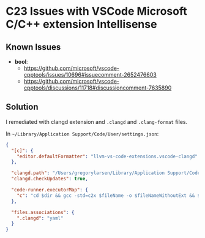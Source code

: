 # C23 Issues with VSCode Microsoft C/C++ extension Intellisense

## Known Issues
- **bool**:
  - https://github.com/microsoft/vscode-cpptools/issues/10696#issuecomment-2652476603
  - https://github.com/microsoft/vscode-cpptools/discussions/11718#discussioncomment-7635890

## Solution
I remediated with clangd extension and `.clangd` and `.clang-format` files.

In `~/Library/Application Support/Code/User/settings.json`:

```json
{
  "[c]": {
    "editor.defaultFormatter": "llvm-vs-code-extensions.vscode-clangd"
  },

  "clangd.path": "/Users/gregorylarsen/Library/Application Support/Code/User/globalStorage/llvm-vs-code-extensions.vscode-clangd/install/19.1.2/clangd_19.1.2/bin/clangd",
  "clangd.checkUpdates": true,

  "code-runner.executorMap": {
    "c": "cd $dir && gcc -std=c2x $fileName -o $fileNameWithoutExt && $dir$fileNameWithoutExt"
  },

  "files.associations": {
    ".clangd": "yaml"
  }
}
```